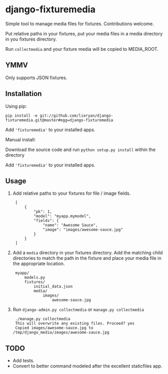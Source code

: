 django-fixturemedia
===================

Simple tool to manage media files for fixtures. Contributions welcome.

Put relative paths in your fixtures, put your media files in a media directory
in you fixtures directory.

Run `collectmedia` and your fixture media will be copied to MEDIA_ROOT.


YMMV
----

Only supports JSON fixtures.


Installation
------------

Using pip:

    pip install -e git://github.com/lieryan/django-fixturemedia.git@master#egg=django-fixturemedia

Add `'fixturemedia'` to your installed apps.

Manual install:

Download the source code and run `python setup.py install` within the directory

Add `'fixturemedia'` to your installed apps.


Usage
-----

1. Add relative paths to your fixtures for file / image fields.


        [
            {
                "pk": 1,
                "model": "myapp.mymodel",
                "fields": {
                    "name": "Awesome Sauce",
                    "image": "images/awesome-sauce.jpg"
                }
            }
        ]


2. Add a `media` directory in your fixtures directory. Add the matching
child directories to match the path in the fixture and place your media file
in the appropriate location.


        myapp/
            models.py
            fixtures/
                initial_data.json
                media/
                    images/
                        awesome-sauce.jpg


3. Run `django-admin.py collectmedia` or `manage.py collectmedia`


        ./manage.py collectmedia
        This will overwrite any existing files. Proceed? yes
        Copied images/awesome-sauce.jpg to /tmp/django_media/images/awesome-sauce.jpg


TODO
----

+ Add tests.
+ Convert to better command modeled after the excellent staticfiles app.
